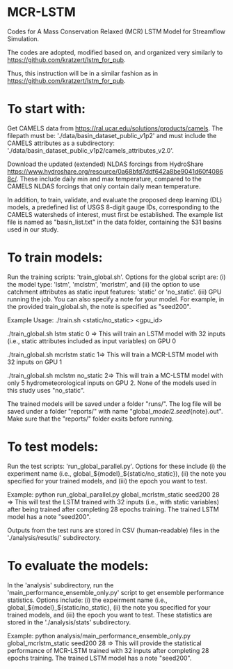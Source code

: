 # MCR-LSTM
Codes for A Mass Conservation Relaxed (MCR) LSTM Model for Streamflow Simulation.

The codes are adopted, modified based on, and organized very similarly to https://github.com/kratzert/lstm_for_pub. 

Thus, this instruction will be in a similar fashion as in https://github.com/kratzert/lstm_for_pub.

# To start with:

Get CAMELS data from https://ral.ucar.edu/solutions/products/camels. The filepath must be: './data/basin_dataset_public_v1p2' and must include the CAMELS attributes as a subdirectory: './data/basin_dataset_public_v1p2/camels_attributes_v2.0'.

Download the updated (extended) NLDAS forcings from HydroShare https://www.hydroshare.org/resource/0a68bfd7ddf642a8be9041d60f40868c/. These include daily min and max temperature, compared to the CAMELS NLDAS forcings that only contain daily mean temperature.

In addition, to train, validate, and evaluate the proposed deep learning (DL) models, a predefined list of USGS 8-digit gauge IDs, corresponding to the CAMELS watersheds of interest, must first be established. The example list file is named as "basin_list.txt" in the data folder, containing the 531 basins used in our study.

# To train models:

Run the training scripts: 'train_global.sh'. Options for the global script are: (i) the model type: 'lstm', 'mclstm', 'mcrlstm', and (ii) the option to use catchment attributes as static input features: 'static' or 'no_static'. (iii) GPU running the job. You can also specify a note for your model. For example, in the provided train_global.sh, the note is specified as "seed200".

Example Usage: ./train.sh <model> <static/no_static> <gpu_id>

./train_global.sh lstm static 0 => This will train an LSTM model with 32 inputs (i.e., static attributes included as input variables) on GPU 0

./train_global.sh mcrlstm static 1=> This will train a MCR-LSTM model with 32 inputs on GPU 1

./train_global.sh mclstm no_static 2=> This will train a MC-LSTM model with only 5 hydrometeorological inputs on GPU 2. None of the models used in this study uses "no_static".

The trained models will be saved under a folder "runs/". The log file will be saved under a folder "reports/" with name "global_${model}$2.${seed}${note}.out". Make sure that the "reports/" folder exsits before running. 

# To test models:

Run the test scripts: 'run_global_parallel.py'. Options for these include (i) the experiment name (i.e., global_${model}_${static/no_static}), (ii) the note you specified for your trained models, and (iii) the epoch you want to test.

Example: python run_global_parallel.py global_mcrlstm_static seed200 28 => This will test the LSTM trained with 32 inputs (i.e., with static variables) after being trained after completing 28 epochs training. The trained LSTM model has a note "seed200".

Outputs from the test runs are stored in CSV (human-readable) files in the './analysis/resutls/' subdirectory.

# To evaluate the models:

In the 'analysis' subdirectory, run the 'main_performance_ensemble_only.py' script to get ensemble performance statistics. Options include: (i) the expeirment name (i.e., global_${model}_${static/no_static}, (ii) the note you specified for your trained models, and (iii) the epoch you want to test. These statistics are stored in the './analysis/stats' subdirectory.

Example: python analysis/main_performance_ensemble_only.py global_mcrlstm_static seed200 28 => This will provide the statistical performance of MCR-LSTM trained with 32 inputs after completing 28 epochs training. The trained LSTM model has a note "seed200".
